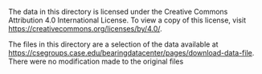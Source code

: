 The data in this directory is licensed under the Creative Commons Attribution 4.0 International
License. To view a copy of this license, visit https://creativecommons.org/licenses/by/4.0/.

The files in this directory are a selection of the data available at
https://csegroups.case.edu/bearingdatacenter/pages/download-data-file. There were no modification
made to the original files
